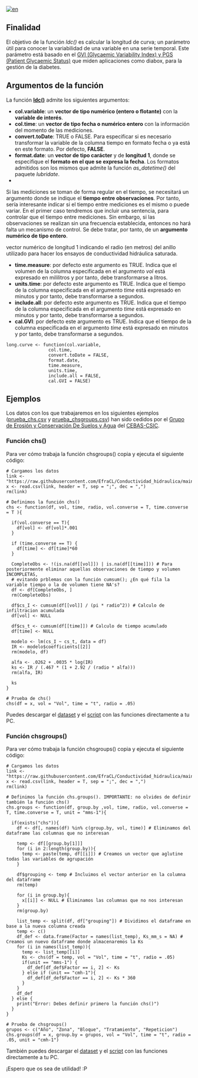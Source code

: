[![en](https://img.shields.io/badge/lang-en-red.svg)](https://x.com/?mx=2)

## Finalidad

El objetivo de la función *ldc()* es calcular la longitud de curva; un parámetro útil para conocer la variabilidad de una variable en una serie temporal. Este parámetro está basado en el [GVI (Glycaemic Variability Index) y PGS (Patient Glycaemic Status)](https://bionicwookiee.com/2020/02/26/cgm-metrics-gvi-pgs/) que miden aplicaciones como diabox, para la gestión de la diabetes.

## Argumentos de la función

La función [**ldc()**](https://x.com/?mx=2) admite los siguientes argumentos:

- **col.variable**: un **vector de tipo numérico (entero o flotante)** con la **variable de interés**.
- **col.time**: un **vector de tipo fecha o numérico entero** con la información del momento de las mediciones.
- **convert.toDate**: TRUE o FALSE. Para especificar si es necesario transformar la variable de la columna tiempo en formato fecha o ya está en este formato. Por defecto, **FALSE**.
- **format.date**: un **vector de tipo carácter** y de **longitud 1**, donde se especifique el **formato en el que se expresa la fecha**. Los formatos admitidos son los mismos que admite la función *as_datetime()* del paquete *lubridate*.
- 



Si las mediciones se toman de forma regular en el tiempo, se necesitará un argumento donde se indique el **tiempo entre observaciones**. Por tanto, sería interesante indicar si el tiempo entre mediciones es el mismo o puede variar. En el primer caso tendremos que incluir una sentencia, para controlar que el tiempo entre mediciones. Sin embargo, si las observaciones se realizan sin una frecuencia establecida, entonces no hará falta un mecanismo de control. Se debe tratar, por tanto, de un **argumento numérico de tipo entero**.

 vector numérico de longitud 1 indicando el radio (en metros) del anillo utilizado para hacer los ensayos de conductividad hidráulica saturada.

- **time.measure**: por defecto este argumento es TRUE. Indica que el volumen de la columna especificada en el argumento *vol* está expresado en mililitros y por tanto, debe transformarse a litros.
- **units.time**: por defecto este argumento es TRUE. Indica que el tiempo de la columna especificada en el argumento *time* está expresado en minutos y por tanto, debe transformarse a segundos.
- **include.all**: por defecto este argumento es TRUE. Indica que el tiempo de la columna especificada en el argumento *time* está expresado en minutos y por tanto, debe transformarse a segundos.
- **cal.GVI**: por defecto este argumento es TRUE. Indica que el tiempo de la columna especificada en el argumento *time* está expresado en minutos y por tanto, debe transformarse a segundos.

```
long.curve <- function(col.variable, 
                col.time,
                convert.toDate = FALSE,
                format.date,
                time.measure,
                units.time,
                include.all = FALSE, 
                cal.GVI = FALSE)
```

## Ejemplos

Los datos con los que trabajaremos en los siguientes ejemplos ([prueba_chs.csv](https://github.com/EfraCL/Conductividad_hidraulica/blob/main/prueba_chs.csv) y [prueba_chsgroups.csv](https://github.com/EfraCL/Conductividad_hidraulica/blob/main/prueba_chsgroups.csv)) han sido cedidos por el [Grupo de Erosión y Conservación De Suelos y Agua](http://www.soilwaterconservation.es/) del [CEBAS-CSIC](http://www.cebas.csic.es/index.html).


### Función chs()
Para ver cómo trabaja la función chsgroups() copia y ejecuta el siguiente código: 

~~~~
# Cargamos los datos
link <- "https://raw.githubusercontent.com/EfraCL/Conductividad_hidraulica/main/prueba_chs.csv"
x <- read.csv(link, header = T, sep = ";", dec = ",")
rm(link)

# Definimos la función chs()
chs <- function(df, vol, time, radio, vol.converse = T, time.converse = T ){
  
  if(vol.converse == T){
    df[vol] <- df[vol]*.001
  } 
  
  if (time.converse == T) {
    df[time] <- df[time]*60
  }

  CompleteObs <- !(is.na(df[[vol]]) | is.na(df[[time]])) # Para posteriormente eliminar aquellas observaciones de tiempo y volumen INCOMPLETAS,
  # evitando prblemas con la función cumsum(); ¿En qué fila la variable tiempo o la de volumen tiene NA's?
  df <- df[CompleteObs, ]
  rm(CompleteObs)
  
  df$cs_I <- cumsum(df[[vol]] / (pi * radio^2)) # Calculo de infiltracion acumulada
  df[vol] <- NULL
  
  df$cs_t <- cumsum(df[[time]]) # Calculo de tiempo acumulado
  df[time] <- NULL
  
  modelo <- lm(cs_I ~ cs_t, data = df)
  IR <- modelo$coefficients[[2]]
  rm(modelo, df)
  
  alfa <- .0262 + .0035 * log(IR)
  ks <- IR / (.467 * (1 + 2.92 / (radio * alfa)))
  rm(alfa, IR)
  
  ks
}

# Prueba de chs()
chs(df = x, vol = "Vol", time = "t", radio = .05)
~~~~

Puedes descargar el [dataset](https://github.com/EfraCL/Conductividad_hidraulica/blob/main/prueba_chsgroups.csv) y el [script](https://github.com/EfraCL/Conductividad_hidraulica/blob/main/Script_chs_chsgroups_functions.R) con las funciones directamente a tu PC.


### Función chsgroups()
Para ver cómo trabaja la función chsgroups() copia y ejecuta el siguiente código: 

~~~~
# Cargamos los datos
link <- "https://raw.githubusercontent.com/EfraCL/Conductividad_hidraulica/main/prueba_chsgroups.csv"
x <- read.csv(link, header = T, sep = ";", dec = ",")
rm(link)

# Definimos la función chs.groups(). IMPORTANTE: no olvides de definir también la función chs()
chs.groups <- function(df, group.by ,vol, time, radio, vol.converse = T, time.converse = T, unit = "mms-1"){
  
  if(exists("chs")){
    df <- df[, names(df) %in% c(group.by, vol, time)] # Eliminamos del dataframe las columnas que no interesan
    
    temp <- df[[group.by[1]]]
    for (i in 2:length(group.by)){
      temp <- paste(temp, df[[i]]) # Creamos un vector que aglutine todas las variables de agrupación
    }
    
    df$grouping <- temp # Incluimos el vector anterior en la columna del dataframe
    rm(temp)
    
    for (i in group.by){
      x[[i]] <- NULL # Eliminamos las columnas que no nos interesan
    }
    rm(group.by)
    
    list_temp <- split(df, df["grouping"]) # Dividimos el dataframe en base a la nueva columna creada
    temp <- c()
    df_def <- data.frame(Factor = names(list_temp), Ks_mm_s = NA) # Creamos un nuevo dataframe donde almacenaremos la Ks
    for (i in names(list_temp)){
      temp <- list_temp[[i]]
      Ks <- chs(df = temp, vol = "Vol", time = "t", radio = .05)
      if(unit == "mms-1") {
        df_def[df_def$Factor == i, 2] <- Ks
      } else if (unit == "cmh-1"){
        df_def[df_def$Factor == i, 2] <- Ks * 360
      }
    }
    df_def
  } else {
    print("Error: Debes definir primero la función chs()")
  }
}

# Prueba de chsgroups()
grupos <- c("Año", "Zona", "Bloque", "Tratamiento", "Repeticion")
chs.groups(df = x, group.by = grupos, vol = "Vol", time = "t", radio = .05, unit = "cmh-1")
~~~~

También puedes descargar el [dataset](https://github.com/EfraCL/Conductividad_hidraulica/blob/main/prueba_chsgroups.csv) y el [script](https://github.com/EfraCL/Conductividad_hidraulica/blob/main/Script_chs_chsgroups_functions.R) con las funciones directamente a tu PC.

¡Espero que os sea de utilidad! :P
